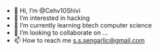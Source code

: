 - 👋 Hi, I’m @Cehv10Shivi
- 👀 I’m interested in hacking
- 🌱 I’m currently learning btech computer science
- 💞️ I’m looking to collaborate on ...
- 📫 How to reach me s.s.sengarlic@gmail.com

<!---
Cehv10Shivi/Cehv10Shivi is a ✨ special ✨ repository because its `README.md` (this file) appears on your GitHub profile.
You can click the Preview link to take a look at your changes.
--->
